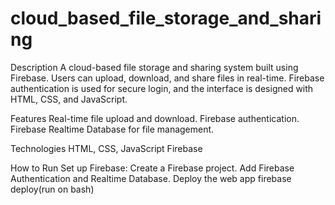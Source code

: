 # cloud_based_file_storage_and_sharing
Description
A cloud-based file storage and sharing system built using Firebase. Users can upload, download, and share files in real-time. Firebase authentication is used for secure login, and the interface is designed with HTML, CSS, and JavaScript.

Features
Real-time file upload and download.
Firebase authentication.
Firebase Realtime Database for file management.

Technologies
HTML, CSS, JavaScript
Firebase

How to Run
 Set up Firebase:
  Create a Firebase project.
  Add Firebase Authentication and Realtime Database.
Deploy the web app
 firebase deploy(run on bash)
